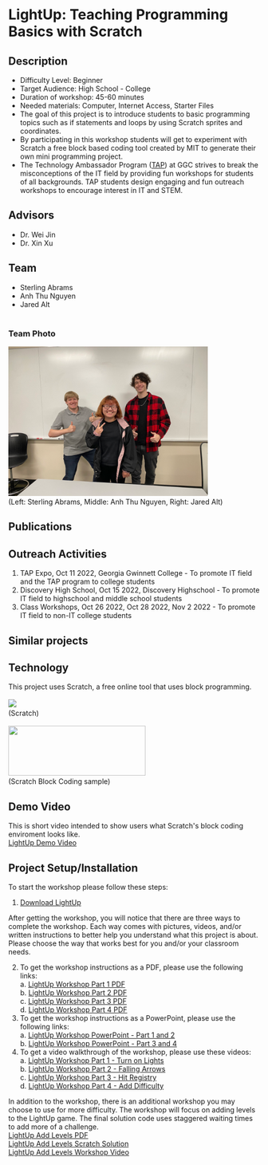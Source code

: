 # LightUp: Teaching Programming Basics with Scratch
## Description
-	Difficulty Level: Beginner
-	Target Audience: High School - College
-	Duration of workshop: 45-60 minutes
-	Needed materials: Computer, Internet Access, Starter Files
-	The goal of this project is to introduce students to basic programming topics such as if statements and loops by using Scratch sprites and coordinates.
-	By participating in this workshop students will get to experiment with Scratch a free block based coding tool created by MIT to generate their own mini programming project.
-	The Technology Ambassador Program ([TAP](https://www.ggc.edu/academics/school-of-science-and-technology/research-internships-service-learning/technology-ambassador-program)) at GGC strives to break the misconceptions of the IT field by providing fun workshops for students of all backgrounds. TAP students design engaging and fun outreach workshops to encourage interest in IT and STEM.

## Advisors
-	Dr. Wei Jin
-	Dr. Xin Xu
## Team
-	Sterling Abrams
-	Anh Thu Nguyen
-	Jared Alt <br><br>
### Team Photo
<img src= "Media/TAP-LightUp.png" width="400" height="300"> <br>
(Left: Sterling Abrams, Middle: Anh Thu Nguyen, Right: Jared Alt) <br>

## Publications

## Outreach Activities 
1.	TAP Expo, Oct 11 2022, Georgia Gwinnett College - To promote IT field and the TAP program to college students
2.	Discovery High School, Oct 15 2022, Discovery Highschool -  To promote IT field to highschool and middle school students
3. Class Workshops, Oct 26 2022, Oct 28 2022, Nov 2 2022 - To promote IT field to non-IT college students

## Similar projects

## Technology 
This project uses Scratch, a free online tool that uses block programming.<br><br>
<img src="https://github.com/TAP-GGC/LightUp-Teaching-Programming-Basics-with-Scratch/blob/main/Media/Scratch_02.png" width="200"><br>
(Scratch)<br><br>
<img src="https://ct4edu.org/wp-content/uploads/2020/04/Screen-Shot-2020-04-07-at-10.20.39-AM-1024x341.png" width="275" height="100"><br>
(Scratch Block Coding sample)

## Demo Video
This is short video intended to show users what Scratch's block coding enviroment looks like.<br>[LightUp Demo Video](https://youtu.be/svz6xLvvvII)

## Project Setup/Installation
To start the workshop please follow these steps:<br>
1. [Download LightUp](https://github.com/TAP-GGC/LightUp-Teaching-Programming-Basics-with-Scratch/blob/main/Documents/Download%20LightUp.pdf)<br>

After getting the workshop, you will notice that there are three ways to complete the workshop. Each way comes with pictures, videos, and/or written instructions to better help you understand what this project is about. Please choose the way that works best for you and/or your classroom needs.<br>

2. To get the workshop instructions as a PDF, please use the following links:<br>
   a. [LightUp Workshop Part 1 PDF](https://github.com/TAP-GGC/LightUp-Teaching-Programming-Basics-with-Scratch/blob/main/Documents/Workshop%20Instructions/LightUp%20Workshop%20Part%201.pdf) <br>
   b. [LightUp Workshop Part 2 PDF](https://github.com/TAP-GGC/LightUp-Teaching-Programming-Basics-with-Scratch/blob/main/Documents/Workshop%20Instructions/LightUp%20Workshop%20Part%202%20%E2%80%93%20Falling%20Arrows.pdf)<br>
   c. [LightUp Workshop Part 3 PDF](https://github.com/TAP-GGC/LightUp-Teaching-Programming-Basics-with-Scratch/blob/main/Documents/Workshop%20PDF%20Instructions/LightUp%20Workshop%20Part%203%20%E2%80%93%20Hit%20Registry.pdf)<br>
   d. [LightUp Workshop Part 4 PDF](https://github.com/TAP-GGC/LightUp-Teaching-Programming-Basics-with-Scratch/blob/main/Documents/Workshop%20PDF%20Instructions/LightUp%20Workshop%20Part%204%20%E2%80%93%20Add%20Difficulty.pdf)
3. To get the workshop instructions as a PowerPoint, please use the following links:<br>
   a. [LightUp Workshop PowerPoint - Part 1 and 2 ](https://github.com/TAP-GGC/LightUp-Teaching-Programming-Basics-with-Scratch/blob/main/Documents/Workshop%20Instructions/LightUp%20Workshop%20Part%201.pdf) <br>
   b. [LightUp Workshop PowerPoint - Part 3 and 4 ](https://github.com/TAP-GGC/LightUp-Teaching-Programming-Basics-with-Scratch/blob/main/Documents/Workshop%20Instructions/LightUp%20Workshop%20Part%202%20%E2%80%93%20Falling%20Arrows.pdf)
4. To get a video walkthrough of the workshop, please use these videos:<br>
   a. [LightUp Workshop Part 1 - Turn on Lights](https://youtu.be/YsP2XbsBGIw)<br>
   b. [LightUp Workshop Part 2 - Falling Arrows](https://youtu.be/8Rmc1j86FfU)<br>
   c. [LightUp Workshop Part 3 - Hit Registry](https://youtu.be/snOWcFpRPqM)<br>
   d. [LightUp Workshop Part 4 - Add Difficulty](https://youtu.be/wQRQuIe1nRA)

In addition to the workshop, there is an additional workshop you may choose to use for more difficulty. The workshop will focus on adding levels to the LightUp game. The final solution code uses staggered waiting times to add more of a challenge.<br>
[LightUp Add Levels PDF](https://github.com/TAP-GGC/LightUp-Teaching-Programming-Basics-with-Scratch/blob/main/Documents/LightUp%20Files/LightUp%20Extra%20Code%20Solution%20and%20PDF%20Document/Extra%20LightUp%20Workshop%20Idea%20-%20Add%20Levels.pdf) <br>
[LightUp Add Levels Scratch Solution](https://github.com/TAP-GGC/LightUp-Teaching-Programming-Basics-with-Scratch/blob/main/Documents/LightUp%20Files/LightUp%20Extra%20Code%20Solution%20and%20PDF%20Document/LightUp%20Adding%20Levels%202%20and%203.sb3)<br>
[LightUp Add Levels Workshop Video](https://youtu.be/z06eKl30LAc)
